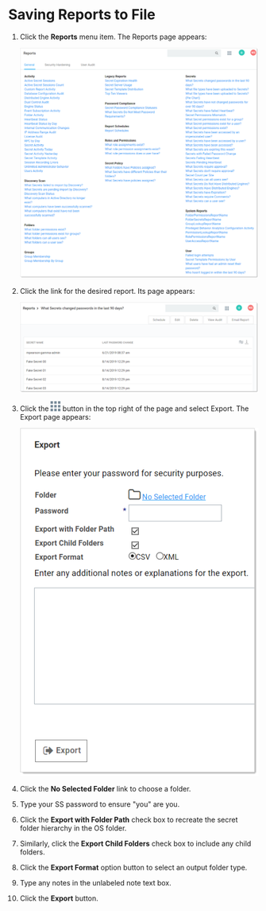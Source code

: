 [title]: # (Saving Reports to File)
[tags]: # (Saving Reports to File)
[priority]: # (1000)

# Saving Reports to File

1. Click the **Reports** menu item. The Reports page appears:

   ![1566843951292](images/1566843951292.png)

1. Click the link for the desired report. Its page appears:

   ![1566844855992](images/1566844855992.png)

1. Click the ![1566844967296](images/1566844967296.png) button in the top right of the page and select Export. The Export page appears:

   ![1566845094165](images/1566845094165.png)

1. Click the **No Selected Folder** link to choose a folder.

1. Type your SS password to ensure "you" are you.

1. Click the **Export with Folder Path** check box to recreate the secret folder hierarchy in the OS folder.

1. Similarly, click the **Export Child Folders** check box to include any child folders.

1. Click the **Export Format** option button to select an output folder type.

1. Type any notes in the unlabeled note text box.

1. Click the **Export** button.
